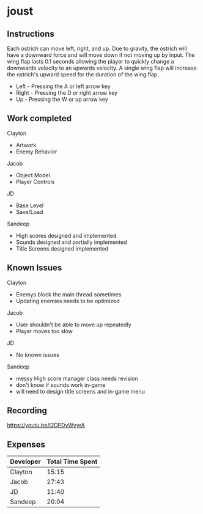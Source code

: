 # joust

## Instructions
Each ostrich can move left, right, and up. Due to gravity, the ostrich will have a downward force and 
will move down if not moving up by input. The wing flap lasts 0.1 seconds allowing the player to quickly change a downwards velocity 
to an upwards velocity. A single wing flap will increase the ostrich's upward speed for the duration of the wing flap.

* Left - Pressing the A or left arrow key
* Right - Pressing the D or right arrow key
* Up - Pressing the W or up arrow key

## Work completed
Clayton
* Artwork
* Enemy Behavior

Jacob
* Object Model
* Player Controls

JD
* Base Level
* Save/Load

Sandeep
* High scores designed and implemented
* Sounds designed and partially implemented
* Title Screens designed implemented

## Known Issues
Clayton
* Enemys block the main thread sometimes
* Updating enemies needs to be optimized

Jacob
* User shouldn't be able to move up repeatedly
* Player moves too slow

JD
* No known issues

Sandeep
* messy High score manager class needs revision
* don't know if sounds work in-game
* will need to design title screens and in-game menu

## Recording
https://youtu.be/I2DPDyWvyrA

## Expenses
| Developer | Total Time Spent |
|-----------|------------------|
| Clayton | 15:15 |
| Jacob | 27:43 |
| JD | 11:40 |
| Sandeep | 20:04 |
